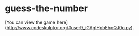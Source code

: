 guess-the-number
================

[You can view the game here] (http://www.codeskulptor.org/#user9_iGAgIHpbEhoQJ0o.py).
